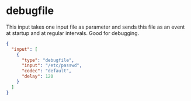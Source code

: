 # debugfile

This input takes one input file as parameter and sends this file as an event at startup and at regular intervals.
Good for debugging.

````json
{
  "input": [
    {
      "type": "debugfile",
      "input": "/etc/passwd",
      "codec": "default",
      "delay": 120
    }
  ]
}
````